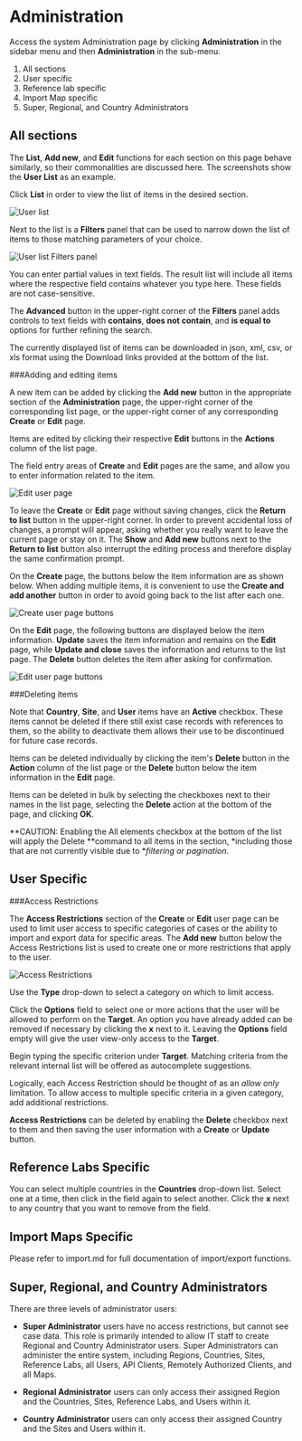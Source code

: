 Administration
==============

Access the system Administration page by clicking **Administration** in the sidebar menu and then
**Administration** in the sub-menu.

1. All sections
2. User specific
3. Reference lab specific
4. Import Map specific
5. Super, Regional, and Country Administrators

All sections
------------

The **List**, **Add new**, and **Edit** functions for each section on this page behave similarly, so
their commonalities are discussed here. The screenshots show the **User List** as an example.

Click **List** in order to view the list of items in the desired section.

![User list](images/userList.png)

Next to the list is a **Filters** panel that can be used to narrow down the list of items to those
matching parameters of your choice.

![User list Filters panel](images/userListFiltersPanel.png)

You can enter partial values in text fields. The result list will include all items where the
respective field contains whatever you type here. These fields are not case-sensitive.

The **Advanced** button in the upper-right corner of the **Filters** panel adds controls to text
fields with **contains**, **does not contain**, and **is equal to** options for further refining the
search.

The currently displayed list of items can be downloaded in json, xml, csv, or xls format using the
Download links provided at the bottom of the list.

###Adding and editing items

A new item can be added by clicking the **Add new** button in the appropriate section of the
**Administration** page, the upper-right corner of the corresponding list page, or the upper-right
corner of any corresponding **Create** or **Edit** page.

Items are edited by clicking their respective **Edit** buttons in the **Actions** column of the list
page.

The field entry areas of **Create** and **Edit** pages are the same, and allow you to enter
information related to the item.

![Edit user page](images/editUserPage.png)

To leave the **Create** or **Edit** page without saving changes, click the **Return to list** button
in the upper-right corner. In order to prevent accidental loss of changes, a prompt will appear,
asking whether you really want to leave the current page or stay on it. The **Show** and **Add new**
buttons next to the **Return to list** button also interrupt the editing process and therefore
display the same confirmation prompt.

On the **Create** page, the buttons below the item information are as shown below. When adding
multiple items, it is convenient to use the **Create and add another** button in order to avoid
going back to the list after each one.

![Create user page buttons](images/createUserPageButtons.png)

On the **Edit** page, the following buttons are displayed below the item information. **Update**
saves the item information and remains on the **Edit** page, while **Update and close** saves the
information and returns to the list page. The **Delete** button deletes the item after asking for
confirmation.

![Edit user page buttons](images/editUserPageButtons.png)

###Deleting items

Note that **Country**, **Site**, and **User** items have an **Active** checkbox. These items cannot
be deleted if there still exist case records with references to them, so the ability to deactivate
them allows their use to be discontinued for future case records.

Items can be deleted individually by clicking the item's **Delete** button in the **Action** column
of the list page or the **Delete** button below the item information in the **Edit** page.

Items can be deleted in bulk by selecting the checkboxes next to their names in the list page,
selecting the **Delete** action at the bottom of the page, and clicking **OK**.

**CAUTION: Enabling the All elements checkbox at the bottom of the list will apply the Delete
**command to all items in the section, *including those that are not currently visible due to
**filtering or pagination.*

User Specific
-------------

###Access Restrictions

The **Access Restrictions** section of the **Create** or **Edit** user page can be used to limit
user access to specific categories of cases or the ability to import and export data for specific
areas. The **Add new** button below the Access Restrictions list is used to create one or more
restrictions that apply to the user.

![Access Restrictions](images/accessRestrictions.png)

Use the **Type** drop-down to select a category on which to limit access.

Click the **Options**
field to select one or more actions that the user will be allowed to perform on the **Target**. An
option you have already added can be removed if necessary by clicking the **x** next to it. Leaving
the **Options** field empty will give the user view-only access to the **Target**.

Begin typing the specific criterion under **Target**. Matching criteria from the relevant internal
list will be offered as autocomplete suggestions.

Logically, each Access Restriction should be thought of as an *allow only* limitation. To allow
access to multiple specific criteria in a given category, add additional restrictions.

**Access Restrictions** can be deleted by enabling the **Delete** checkbox next to them and then
saving the user information with a **Create** or **Update** button.

Reference Labs Specific
-----------------------

You can select multiple countries in the **Countries** drop-down list. Select one at a time, then
click in the field again to select another. Click the **x** next to any country that you want to
remove from the field.

Import Maps Specific
--------------------

Please refer to import.md for full documentation of import/export functions.

Super, Regional, and Country Administrators
-------------------------------------------

There are three levels of administrator users:

- **Super Administrator** users have no access restrictions, but cannot see case data. This role is
primarily intended to allow IT staff to create Regional and Country Administrator users. Super
Administrators can administer the entire system, including Regions, Countries, Sites, Reference
Labs, all Users, API Clients, Remotely Authorized Clients, and all Maps.

- **Regional Administrator** users can only access their assigned Region and the Countries, Sites,
Reference Labs, and Users within it.

- **Country Administrator** users can only access their assigned Country and the Sites and Users within
it.
